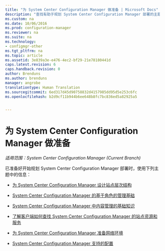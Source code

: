 ```yaml
---
title: "为 System Center Configuration Manager 做准备 | Microsoft Docs"
description: "查找有助于规划 System Center Configuration Manager 部署的主题。"
ms.custom: na
ms.date: 10/06/2016
ms.prod: configuration-manager
ms.reviewer: na
ms.suite: na
ms.technology:
- configmgr-other
ms.tgt_pltfrm: na
ms.topic: article
ms.assetid: 3e839a3e-e476-4ec2-bf29-21e78180441d
caps.latest.revision: 6
caps.handback.revision: 0
author: Brenduns
ms.author: brenduns
manager: angrobe
translationtype: Human Translation
ms.sourcegitcommit: 6ed317d45d90758832d4157985dd95d5e253c6fc
ms.openlocfilehash: b2d9cf11b944b6ee648b8fc7bc836ed5a82925a5


---
```

# <a name="get-ready-for-system-center-configuration-manager"></a>为 System Center Configuration Manager 做准备

*适用范围：System Center Configuration Manager (Current Branch)*

已准备好开始规划 System Center Configuration Manager 部署时，使用下列主题中的信息：  


  -   [为 System Center Configuration Manager 设计站点层次结构](../../core/plan-design/hierarchy/design-a-hierarchy-of-sites.md)  

  -   [System Center Configuration Manager 的基于角色的管理基础](../../core/understand/fundamentals-of-role-based-administration.md)  

  -   [System Center Configuration Manager 中内容管理的基础知识](../../core/plan-design/hierarchy/fundamental-concepts-for-content-management.md)  

  -   [了解客户端如何查找 System Center Configuration Manager 的站点资源和服务](../../core/plan-design/hierarchy/understand-how-clients-find-site-resources-and-services.md)  

-   [为 System Center Configuration Manager 准备网络环境](/sccm/core/plan-design/network/configure-firewalls-ports-domains)  

-   [System Center Configuration Manager 支持的配置](../../core/plan-design/configs/supported-configurations.md)  



<!--HONumber=Dec16_HO3-->


